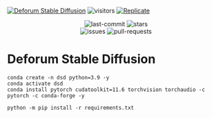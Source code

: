 
[![Deforum Stable Diffusion](https://colab.research.google.com/assets/colab-badge.svg)](https://colab.research.google.com/github/deforum/stable-diffusion/blob/main/Deforum_Stable_Diffusion.ipynb)
![visitors](https://visitor-badge.glitch.me/badge?page_id=deforum_sd_repo)
[![Replicate](https://replicate.com/deforum/deforum_stable_diffusion/badge)](https://replicate.com/deforum/deforum_stable_diffusion)

<p align="center">
    <img src="https://img.shields.io/github/last-commit/deforum/stable-diffuson?logo=Python&logoColor=green&style=for-the-badge" alt="last-commit"/>
    <img src="https://img.shields.io/github/stars/deforum/stable-diffuson?logo=GitHub&style=for-the-badge" alt="stars"/>
    <br>
    <img src="https://img.shields.io/github/issues/deforum/stable-diffuson?logo=GitHub&style=for-the-badge" alt="issues"/>
    <img src="https://img.shields.io/github/issues-pr/deforum/stable-diffuson?logo=GitHub&style=for-the-badge" alt="pull-requests"/>
</p>

# Deforum Stable Diffusion

```
conda create -n dsd python=3.9 -y
conda activate dsd
conda install pytorch cudatoolkit=11.6 torchvision torchaudio -c pytorch -c conda-forge -y
```

```
python -m pip install -r requirements.txt
```
